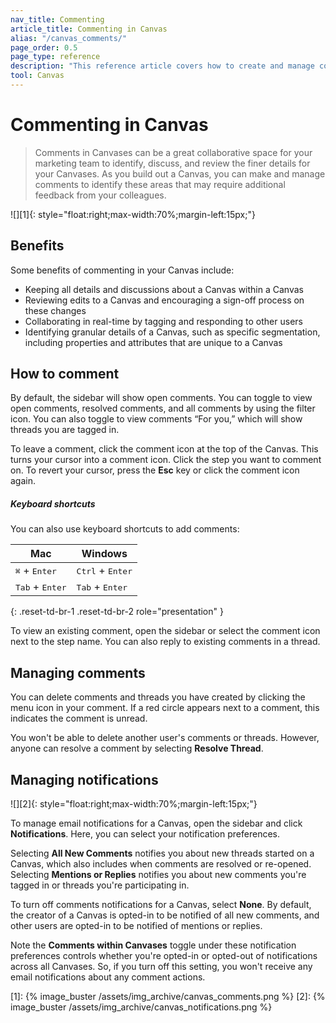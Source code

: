 ```yaml
---
nav_title: Commenting
article_title: Commenting in Canvas
alias: "/canvas_comments/"
page_order: 0.5
page_type: reference
description: "This reference article covers how to create and manage comments in your Canvases."
tool: Canvas
---
```


# Commenting in Canvas

> Comments in Canvases can be a great collaborative space for your marketing team to identify, discuss, and review the finer details for your Canvases. As you build out a Canvas, you can make and manage comments to identify these areas that may require additional feedback from your colleagues.

![][1]{: style="float:right;max-width:70%;margin-left:15px;"}

## Benefits

Some benefits of commenting in your Canvas include:
- Keeping all details and discussions about a Canvas within a Canvas
- Reviewing edits to a Canvas and encouraging a sign-off process on these changes
- Collaborating in real-time by tagging and responding to other users 
- Identifying granular details of a Canvas, such as specific segmentation, including properties and attributes that are unique to a Canvas

## How to comment

By default, the sidebar will show open comments. You can toggle to view open comments, resolved comments, and all comments by using the <i class="fa-solid fa-sliders"></i> filter icon. You can also toggle to view comments “For you,” which will show threads you are tagged in.

To leave a comment, click the <i class="fas fa-comment"></i> comment icon at the top of the Canvas. This turns your cursor into a comment icon. Click the step you want to comment on. To revert your cursor, press the **Esc** key or click the comment icon again. 

##### Keyboard shortcuts

You can also use keyboard shortcuts to add comments:

| Mac | Windows |
| --- | --- |
| <kbd>⌘</kbd> + <kbd>Enter</kbd> | <kbd>Ctrl</kbd> + <kbd>Enter</kbd>|
| <kbd>Tab</kbd> + <kbd>Enter</kbd> | <kbd>Tab</kbd> + <kbd>Enter</kbd> |
{: .reset-td-br-1 .reset-td-br-2 role="presentation" }

To view an existing comment, open the sidebar or select the <i class="fas fa-comment"></i> comment icon next to the step name. You can also reply to existing comments in a thread. 

## Managing comments

You can delete comments and threads you have created by clicking the <i class="fa-solid fa-ellipsis-vertical"></i> menu icon in your comment. If a red circle appears next to a comment, this indicates the comment is unread.

You won't be able to delete another user's comments or threads. However, anyone can resolve a comment by selecting **Resolve Thread**.

## Managing notifications

![][2]{: style="float:right;max-width:70%;margin-left:15px;"}

To manage email notifications for a Canvas, open the sidebar and click <i class="fa-solid fa-bell"></i> **Notifications**. Here, you can select your notification preferences.

Selecting **All New Comments** notifies you about new threads started on a Canvas, which also includes when comments are resolved or re-opened. Selecting **Mentions or Replies** notifies you about new comments you're tagged in or threads you're participating in.

To turn off comments notifications for a Canvas, select **None**. By default, the creator of a Canvas is opted-in to be notified of all new comments, and other users are opted-in to be notified of mentions or replies.

Note the **Comments within Canvases** toggle under these notification preferences controls whether you're opted-in or opted-out of notifications across all Canvases. So, if you turn off this setting, you won't receive any email notifications about any comment actions.


[1]: {% image_buster /assets/img_archive/canvas_comments.png %}
[2]: {% image_buster /assets/img_archive/canvas_notifications.png %}
